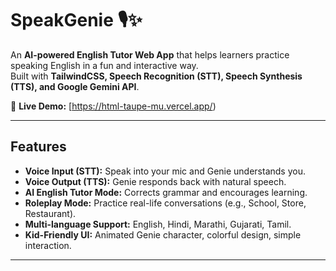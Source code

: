 # SpeakGenie 🎙️✨
An **AI-powered English Tutor Web App** that helps learners practice speaking English in a fun and interactive way.  
Built with **TailwindCSS, Speech Recognition (STT), Speech Synthesis (TTS), and Google Gemini API**.

🔗 **Live Demo:** [https://html-taupe-mu.vercel.app/)

---

##  Features
-  **Voice Input (STT):** Speak into your mic and Genie understands you.  
-  **Voice Output (TTS):** Genie responds back with natural speech.  
-  **AI English Tutor Mode:** Corrects grammar and encourages learning.  
-  **Roleplay Mode:** Practice real-life conversations (e.g., School, Store, Restaurant).  
-  **Multi-language Support:** English, Hindi, Marathi, Gujarati, Tamil.  
-  **Kid-Friendly UI:** Animated Genie character, colorful design, simple interaction.

---
